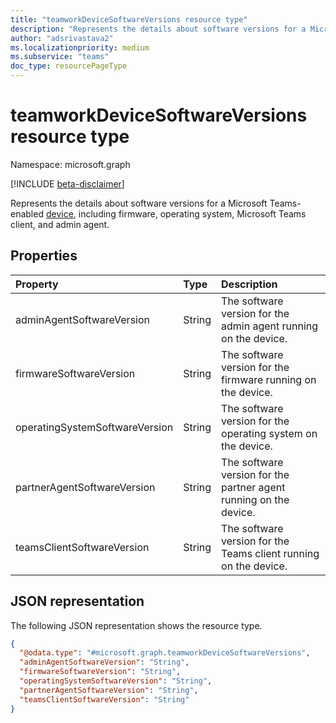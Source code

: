 ```yaml
---
title: "teamworkDeviceSoftwareVersions resource type"
description: "Represents the details about software versions for a Microsoft Teams-enabled device."
author: "adsrivastava2"
ms.localizationpriority: medium
ms.subservice: "teams"
doc_type: resourcePageType
---
```


# teamworkDeviceSoftwareVersions resource type

Namespace: microsoft.graph

[!INCLUDE [beta-disclaimer](../../includes/beta-disclaimer.md)]

Represents the details about software versions for a Microsoft Teams-enabled [device](../resources/teamworkdevice.md), including firmware, operating system, Microsoft Teams client, and admin agent.

## Properties
|Property|Type|Description|
|:---|:---|:---|
|adminAgentSoftwareVersion|String|The software version for the admin agent running on the device.|
|firmwareSoftwareVersion|String|The software version for the firmware running on the device.|
|operatingSystemSoftwareVersion|String|The software version for the operating system on the device.|
|partnerAgentSoftwareVersion|String|The software version for the partner agent running on the device.|
|teamsClientSoftwareVersion|String|The software version for the Teams client running on the device.|


## JSON representation
The following JSON representation shows the resource type.
<!-- {
  "blockType": "resource",
  "@odata.type": "microsoft.graph.teamworkDeviceSoftwareVersions"
}
-->
``` json
{
  "@odata.type": "#microsoft.graph.teamworkDeviceSoftwareVersions",
  "adminAgentSoftwareVersion": "String",
  "firmwareSoftwareVersion": "String",
  "operatingSystemSoftwareVersion": "String",
  "partnerAgentSoftwareVersion": "String",
  "teamsClientSoftwareVersion": "String"
}
```

